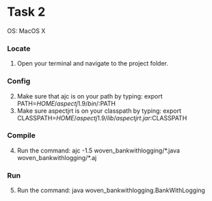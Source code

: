 # Task 2
OS: MacOS X

### Locate
1. Open your terminal and navigate to the project folder.  

### Config
2. Make sure that ajc is on your path by typing: export PATH=$HOME/aspectj1.9/bin/:$PATH  
3. Make sure aspectjrt is on your classpath by typing: export CLASSPATH=$HOME/aspectj1.9/lib/aspectjrt.jar:$CLASSPATH  

### Compile
4. Run the command: ajc -1.5 woven_bankwithlogging/\*.java woven_bankwithlogging/\*.aj


### Run
5. Run the command: java woven_bankwithlogging.BankWithLogging
